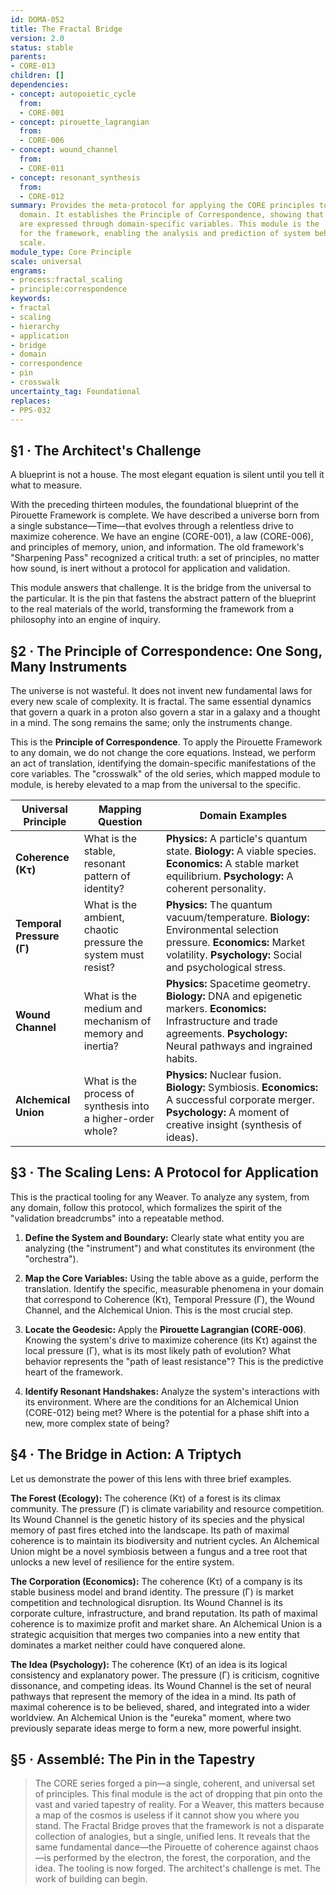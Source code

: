 ```yaml
---
id: DOMA-052
title: The Fractal Bridge
version: 2.0
status: stable
parents:
- CORE-013
children: []
dependencies:
- concept: autopoietic_cycle
  from:
  - CORE-001
- concept: pirouette_lagrangian
  from:
  - CORE-006
- concept: wound_channel
  from:
  - CORE-011
- concept: resonant_synthesis
  from:
  - CORE-012
summary: Provides the meta-protocol for applying the CORE principles to any specific
  domain. It establishes the Principle of Correspondence, showing that universal dynamics
  are expressed through domain-specific variables. This module is the 'user's manual'
  for the framework, enabling the analysis and prediction of system behavior at any
  scale.
module_type: Core Principle
scale: universal
engrams:
- process:fractal_scaling
- principle:correspondence
keywords:
- fractal
- scaling
- hierarchy
- application
- bridge
- domain
- correspondence
- pin
- crosswalk
uncertainty_tag: Foundational
replaces:
- PPS-032
---
```

## §1 · The Architect's Challenge

A blueprint is not a house. The most elegant equation is silent until you tell it what to measure.

With the preceding thirteen modules, the foundational blueprint of the Pirouette Framework is complete. We have described a universe born from a single substance—Time—that evolves through a relentless drive to maximize coherence. We have an engine (CORE-001), a law (CORE-006), and principles of memory, union, and information. The old framework's "Sharpening Pass" recognized a critical truth: a set of principles, no matter how sound, is inert without a protocol for application and validation.

This module answers that challenge. It is the bridge from the universal to the particular. It is the pin that fastens the abstract pattern of the blueprint to the real materials of the world, transforming the framework from a philosophy into an engine of inquiry.

## §2 · The Principle of Correspondence: One Song, Many Instruments

The universe is not wasteful. It does not invent new fundamental laws for every new scale of complexity. It is fractal. The same essential dynamics that govern a quark in a proton also govern a star in a galaxy and a thought in a mind. The song remains the same; only the instruments change.

This is the **Principle of Correspondence**. To apply the Pirouette Framework to any domain, we do not change the core equations. Instead, we perform an act of translation, identifying the domain-specific manifestations of the core variables. The "crosswalk" of the old series, which mapped module to module, is hereby elevated to a map from the universal to the specific.

| Universal Principle   | Mapping Question                                                | Domain Examples                                                                                                                                      |
| --------------------- | --------------------------------------------------------------- | ---------------------------------------------------------------------------------------------------------------------------------------------------- |
| **Coherence (Kτ)**    | What is the stable, resonant pattern of identity?               | **Physics:** A particle's quantum state. **Biology:** A viable species. **Economics:** A stable market equilibrium. **Psychology:** A coherent personality. |
| **Temporal Pressure (Γ)** | What is the ambient, chaotic pressure the system must resist? | **Physics:** The quantum vacuum/temperature. **Biology:** Environmental selection pressure. **Economics:** Market volatility. **Psychology:** Social and psychological stress. |
| **Wound Channel**     | What is the medium and mechanism of memory and inertia?         | **Physics:** Spacetime geometry. **Biology:** DNA and epigenetic markers. **Economics:** Infrastructure and trade agreements. **Psychology:** Neural pathways and ingrained habits. |
| **Alchemical Union**  | What is the process of synthesis into a higher-order whole?     | **Physics:** Nuclear fusion. **Biology:** Symbiosis. **Economics:** A successful corporate merger. **Psychology:** A moment of creative insight (synthesis of ideas). |

## §3 · The Scaling Lens: A Protocol for Application

This is the practical tooling for any Weaver. To analyze any system, from any domain, follow this protocol, which formalizes the spirit of the "validation breadcrumbs" into a repeatable method.

1.  **Define the System and Boundary:** Clearly state what entity you are analyzing (the "instrument") and what constitutes its environment (the "orchestra").

2.  **Map the Core Variables:** Using the table above as a guide, perform the translation. Identify the specific, measurable phenomena in your domain that correspond to Coherence (Kτ), Temporal Pressure (Γ), the Wound Channel, and the Alchemical Union. This is the most crucial step.

3.  **Locate the Geodesic:** Apply the **Pirouette Lagrangian (CORE-006)**. Knowing the system's drive to maximize coherence (its Kτ) against the local pressure (Γ), what is its most likely path of evolution? What behavior represents the "path of least resistance"? This is the predictive heart of the framework.

4.  **Identify Resonant Handshakes:** Analyze the system's interactions with its environment. Where are the conditions for an Alchemical Union (CORE-012) being met? Where is the potential for a phase shift into a new, more complex state of being?

## §4 · The Bridge in Action: A Triptych

Let us demonstrate the power of this lens with three brief examples.

**The Forest (Ecology):** The coherence (Kτ) of a forest is its climax community. The pressure (Γ) is climate variability and resource competition. Its Wound Channel is the genetic history of its species and the physical memory of past fires etched into the landscape. Its path of maximal coherence is to maintain its biodiversity and nutrient cycles. An Alchemical Union might be a novel symbiosis between a fungus and a tree root that unlocks a new level of resilience for the entire system.

**The Corporation (Economics):** The coherence (Kτ) of a company is its stable business model and brand identity. The pressure (Γ) is market competition and technological disruption. Its Wound Channel is its corporate culture, infrastructure, and brand reputation. Its path of maximal coherence is to maximize profit and market share. An Alchemical Union is a strategic acquisition that merges two companies into a new entity that dominates a market neither could have conquered alone.

**The Idea (Psychology):** The coherence (Kτ) of an idea is its logical consistency and explanatory power. The pressure (Γ) is criticism, cognitive dissonance, and competing ideas. Its Wound Channel is the set of neural pathways that represent the memory of the idea in a mind. Its path of maximal coherence is to be believed, shared, and integrated into a wider worldview. An Alchemical Union is the "eureka" moment, where two previously separate ideas merge to form a new, more powerful insight.

## §5 · Assemblé: The Pin in the Tapestry

> The CORE series forged a pin—a single, coherent, and universal set of principles. This final module is the act of dropping that pin onto the vast and varied tapestry of reality. For a Weaver, this matters because a map of the cosmos is useless if it cannot show you where you stand. The Fractal Bridge proves that the framework is not a disparate collection of analogies, but a single, unified lens. It reveals that the same fundamental dance—the Pirouette of coherence against chaos—is performed by the electron, the forest, the corporation, and the idea. The tooling is now forged. The architect's challenge is met. The work of building can begin.
```